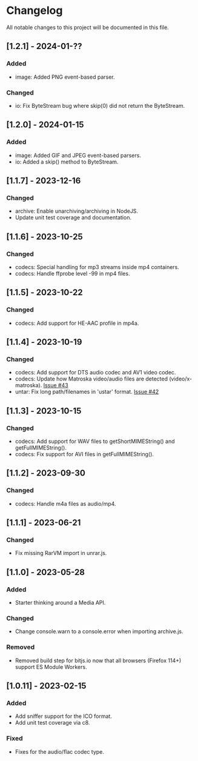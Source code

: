 # Changelog

All notable changes to this project will be documented in this file.

## [1.2.1] - 2024-01-??

### Added

- image: Added PNG event-based parser.

### Changed

- io: Fix ByteStream bug where skip(0) did not return the ByteStream.

## [1.2.0] - 2024-01-15

### Added

- image: Added GIF and JPEG event-based parsers.
- io: Added a skip() method to ByteStream.

## [1.1.7] - 2023-12-16

### Changed

- archive: Enable unarchiving/archiving in NodeJS.
- Update unit test coverage and documentation.

## [1.1.6] - 2023-10-25

### Changed

- codecs: Special handling for mp3 streams inside mp4 containers.
- codecs: Handle ffprobe level -99 in mp4 files.

## [1.1.5] - 2023-10-22

### Changed

- codecs: Add support for HE-AAC profile in mp4a.

## [1.1.4] - 2023-10-19

### Changed

- codecs: Add support for DTS audio codec and AV1 video codec.
- codecs: Update how Matroska video/audio files are detected (video/x-matroska).
  [Issue #43](https://github.com/codedread/bitjs/issues/43)
- untar: Fix long path/filenames in 'ustar' format. [Issue #42](https://github.com/codedread/bitjs/issues/43)

## [1.1.3] - 2023-10-15

### Changed

- codecs: Add support for WAV files to getShortMIMEString() and getFullMIMEString().
- codecs: Fix support for AVI files in getFullMIMEString().

## [1.1.2] - 2023-09-30

### Changed

- codecs: Handle m4a files as audio/mp4.

## [1.1.1] - 2023-06-21

### Changed

- Fix missing RarVM import in unrar.js.

## [1.1.0] - 2023-05-28

### Added

- Starter thinking around a Media API.

### Changed

- Change console.warn to a console.error when importing archive.js.

### Removed

- Removed build step for bitjs.io now that all browsers (Firefox 114+) support ES Module Workers.

## [1.0.11] - 2023-02-15

### Added

- Add sniffer support for the ICO format.
- Add unit test coverage via c8.

### Fixed

- Fixes for the audio/flac codec type.
